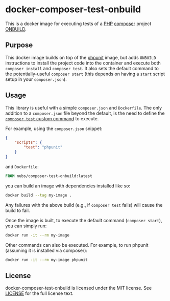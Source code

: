 # docker-composer-test-onbuild
This is a docker image for executing tests of a [PHP][PHP]
[composer][composer] project [ONBUILD][ONBUILD].

## Purpose
This docker image builds on top of the [phpunit][docker-phpunit] image, but
adds `ONBUILD` instructions to install the project code into the container and
execute both `composer install` and `composer test`.  It also sets the default
command to the potentially-useful `composer start` (this depends on having a
`start` script setup in your `composer.json`).

## Usage
This library is useful with a simple `composer.json` and `Dockerfile`.  The
only addition to a `composer.json` file beyond the default, is the need to
define the [`composer test` custom command][composer-custom-command] to
execute.

For example, using the `composer.json` snippet:

```json
{
    "scripts": {
        "test": "phpunit"
    }
}
```

and `Dockerfile`:

```dockerfile
FROM nubs/composer-test-onbuild:latest
```

you can build an image with dependencies installed like so:

```bash
docker build --tag my-image .
```

Any failures with the above build (e.g., if `composer test` fails) will cause
the build to fail.

Once the image is built, to execute the default command (`composer start`),
you can simply run:

```bash
docker run -it --rm my-image
```

Other commands can also be executed.  For example, to run phpunit (assuming it
is installed via composer):

```bash
docker run -it --rm my-image phpunit
```

## License
docker-composer-test-onbuild is licensed under the MIT license.  See [LICENSE]
for the full license text.

[PHP]: http://php.net/ "PHP: Hypertext Preprocessor"
[composer]: https://getcomposer.org/
[ONBUILD]: https://docs.docker.com/reference/builder/#onbuild
[docker-phpunit]: https://github.com/nubs/docker-phpunit
[composer-custom-command]: https://getcomposer.org/doc/articles/scripts.md#writing-custom-commands
[LICENSE]: https://github.com/nubs/docker-composer-onbuild/blob/master/LICENSE

